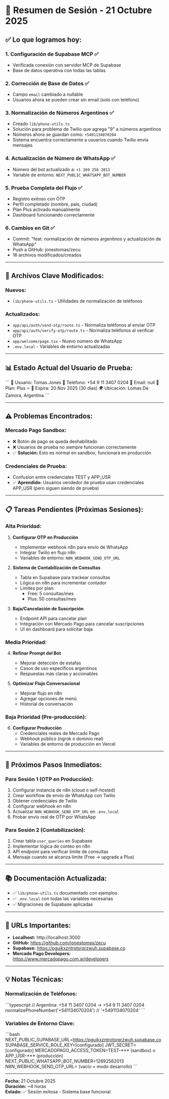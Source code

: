 # 📝 Resumen de Sesión - 21 Octubre 2025

## ✅ **Lo que logramos hoy:**

### 1. **Configuración de Supabase MCP** ✅
- Verificada conexión con servidor MCP de Supabase
- Base de datos operativa con todas las tablas

### 2. **Corrección de Base de Datos** ✅
- Campo `email` cambiado a nullable
- Usuarios ahora se pueden crear sin email (solo con teléfono)

### 3. **Normalización de Números Argentinos** ✅
- Creado `lib/phone-utils.ts`
- Solución para problema de Twilio que agrega "9" a números argentinos
- Números ahora se guardan como: `+5491134070204`
- Sistema encuentra correctamente a usuarios cuando Twilio envía mensajes

### 4. **Actualización de Número de WhatsApp** ✅
- Número del bot actualizado a: `+1 269 256 2013`
- Variable de entorno: `NEXT_PUBLIC_WHATSAPP_BOT_NUMBER`

### 5. **Prueba Completa del Flujo** ✅
- Registro exitoso con OTP
- Perfil completado (nombre, país, ciudad)
- Plan Plus activado manualmente
- Dashboard funcionando correctamente

### 6. **Cambios en Git** ✅
- Commit: "feat: normalización de números argentinos y actualización de WhatsApp"
- Push a GitHub: jonestomas/zecu
- 16 archivos modificados/creados

---

## 🔧 **Archivos Clave Modificados:**

### **Nuevos:**
- `lib/phone-utils.ts` - Utilidades de normalización de teléfonos

### **Actualizados:**
- `app/api/auth/send-otp/route.ts` - Normaliza teléfonos al enviar OTP
- `app/api/auth/verify-otp/route.ts` - Normaliza teléfonos al verificar OTP
- `app/welcome/page.tsx` - Nuevo número de WhatsApp
- `.env.local` - Variables de entorno actualizadas

---

## 📊 **Estado Actual del Usuario de Prueba:**

\`\`\`
👤 Usuario: Tomas Jones
📱 Teléfono: +54 9 11 3407 0204
📧 Email: null
🎯 Plan: Plus ⭐
📅 Expira: 20 Nov 2025 (30 días)
🌍 Ubicación: Lomas De Zamora, Argentina
\`\`\`

---

## ⚠️ **Problemas Encontrados:**

### **Mercado Pago Sandbox:**
- ❌ Botón de pago se queda deshabilitado
- ❌ Usuarios de prueba no siempre funcionan correctamente
- ✅ **Solución:** Esto es normal en sandbox, funcionará en producción

### **Credenciales de Prueba:**
- Confusion entre credenciales TEST y APP_USR
- ✅ **Aprendido:** Usuarios vendedor de prueba usan credenciales APP_USR (pero siguen siendo de prueba)

---

## 📋 **Tareas Pendientes (Próximas Sesiones):**

### **Alta Prioridad:**

1. **Configurar OTP en Producción**
   - Implementar webhook n8n para envío de WhatsApp
   - Integrar Twilio en flujo n8n
   - Variables de entorno: `N8N_WEBHOOK_SEND_OTP_URL`

2. **Sistema de Contabilización de Consultas**
   - Tabla en Supabase para trackear consultas
   - Lógica en n8n para incrementar contador
   - Límites por plan:
     - Free: 5 consultas/mes
     - Plus: 50 consultas/mes

3. **Baja/Cancelación de Suscripción**
   - Endpoint API para cancelar plan
   - Integración con Mercado Pago para cancelar suscripciones
   - UI en dashboard para solicitar baja

### **Media Prioridad:**

4. **Refinar Prompt del Bot**
   - Mejorar detección de estafas
   - Casos de uso específicos argentinos
   - Respuestas más claras y accionables

5. **Optimizar Flujo Conversacional**
   - Mejorar flujo en n8n
   - Agregar opciones de menú
   - Historial de conversación

### **Baja Prioridad (Pre-producción):**

6. **Configurar Producción**
   - Credenciales reales de Mercado Pago
   - Webhook público (ngrok o dominio real)
   - Variables de entorno de producción en Vercel

---

## 🎯 **Próximos Pasos Inmediatos:**

### **Para Sesión 1 (OTP en Producción):**
1. Configurar instancia de n8n (cloud o self-hosted)
2. Crear workflow de envío de WhatsApp con Twilio
3. Obtener credenciales de Twilio
4. Configurar webhook en n8n
5. Actualizar `N8N_WEBHOOK_SEND_OTP_URL` en `.env.local`
6. Probar envío real de OTP por WhatsApp

### **Para Sesión 2 (Contabilización):**
1. Crear tabla `user_queries` en Supabase
2. Implementar lógica de conteo en n8n
3. API endpoint para verificar límite de consultas
4. Mensaje cuando se alcanza límite (Free → upgrade a Plus)

---

## 📚 **Documentación Actualizada:**

- ✅ `lib/phone-utils.ts` documentado con ejemplos
- ✅ `.env.local` con todas las variables necesarias
- ✅ Migraciones de Supabase aplicadas

---

## 🔗 **URLs Importantes:**

- **Localhost:** http://localhost:3000
- **GitHub:** https://github.com/jonestomas/zecu
- **Supabase:** https://pguikxzntrotsrqrzwuh.supabase.co
- **Mercado Pago Developers:** https://www.mercadopago.com.ar/developers

---

## 💡 **Notas Técnicas:**

### **Normalización de Teléfonos:**
\`\`\`typescript
// Argentina: +54 11 3407 0204 → +54 9 11 3407 0204
normalizePhoneNumber('+541134070204') // '+5491134070204'
\`\`\`

### **Variables de Entorno Clave:**
\`\`\`bash
NEXT_PUBLIC_SUPABASE_URL=https://pguikxzntrotsrqrzwuh.supabase.co
SUPABASE_SERVICE_ROLE_KEY=[configurado]
JWT_SECRET=[configurado]
MERCADOPAGO_ACCESS_TOKEN=TEST-*** (sandbox) o APP_USR-*** (producción)
NEXT_PUBLIC_WHATSAPP_BOT_NUMBER=12692562013
N8N_WEBHOOK_SEND_OTP_URL= (vacío = modo desarrollo)
\`\`\`

---

**Fecha:** 21 Octubre 2025  
**Duración:** ~4 horas  
**Estado:** ✅ Sesión exitosa - Sistema base funcional
